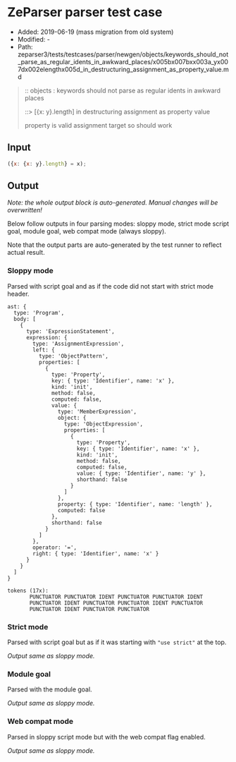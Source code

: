 # ZeParser parser test case

- Added: 2019-06-19 (mass migration from old system)
- Modified: -
- Path: zeparser3/tests/testcases/parser/newgen/objects/keywords_should_not_parse_as_regular_idents_in_awkward_places/x005bx007bxx003a_yx007dx002elengthx005d_in_destructuring_assignment_as_property_value.md

> :: objects : keywords should not parse as regular idents in awkward places
>
> ::> [{x: y}.length] in destructuring assignment as property value
>
> property is valid assignment target so should work

## Input

`````js
({x: {x: y}.length} = x);
`````

## Output

_Note: the whole output block is auto-generated. Manual changes will be overwritten!_

Below follow outputs in four parsing modes: sloppy mode, strict mode script goal, module goal, web compat mode (always sloppy).

Note that the output parts are auto-generated by the test runner to reflect actual result.

### Sloppy mode

Parsed with script goal and as if the code did not start with strict mode header.

`````
ast: {
  type: 'Program',
  body: [
    {
      type: 'ExpressionStatement',
      expression: {
        type: 'AssignmentExpression',
        left: {
          type: 'ObjectPattern',
          properties: [
            {
              type: 'Property',
              key: { type: 'Identifier', name: 'x' },
              kind: 'init',
              method: false,
              computed: false,
              value: {
                type: 'MemberExpression',
                object: {
                  type: 'ObjectExpression',
                  properties: [
                    {
                      type: 'Property',
                      key: { type: 'Identifier', name: 'x' },
                      kind: 'init',
                      method: false,
                      computed: false,
                      value: { type: 'Identifier', name: 'y' },
                      shorthand: false
                    }
                  ]
                },
                property: { type: 'Identifier', name: 'length' },
                computed: false
              },
              shorthand: false
            }
          ]
        },
        operator: '=',
        right: { type: 'Identifier', name: 'x' }
      }
    }
  ]
}

tokens (17x):
       PUNCTUATOR PUNCTUATOR IDENT PUNCTUATOR PUNCTUATOR IDENT
       PUNCTUATOR IDENT PUNCTUATOR PUNCTUATOR IDENT PUNCTUATOR
       PUNCTUATOR IDENT PUNCTUATOR PUNCTUATOR
`````

### Strict mode

Parsed with script goal but as if it was starting with `"use strict"` at the top.

_Output same as sloppy mode._

### Module goal

Parsed with the module goal.

_Output same as sloppy mode._

### Web compat mode

Parsed in sloppy script mode but with the web compat flag enabled.

_Output same as sloppy mode._
